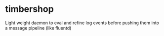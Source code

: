 # timbershop
Light weight daemon to eval and refine log events before pushing them into a message pipeline (like fluentd)
